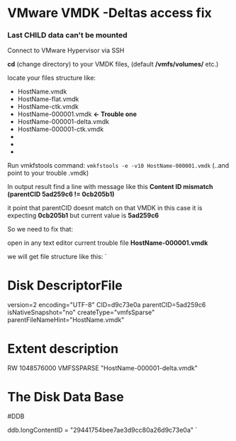 # VMware VMDK -Deltas access fix
### Last CHILD data can't be mounted

Connect to VMware Hypervisor via SSH

**cd** (change directory) to your VMDK files, (default **/vmfs/volumes/** etc.)

locate your files structure like:

* HostName.vmdk
* HostName-flat.vmdk
* HostName-ctk.vmdk
* HostName-000001.vmdk  **<- Trouble one**
* HostName-000001-delta.vmdk
* HostName-000001-ctk.vmdk
* 
* 
* 

Run vmkfstools command: `vmkfstools -e -v10 HostName-000001.vmdk` (..and point to your trouble .vmdk)

In output result find a line with message like this **Content ID mismatch (parentCID 5ad259c6 != 0cb205b1)**

it point that parentCID doesnt match on that VMDK in this case it is expecting **0cb205b1** but current value is **5ad259c6**

So we need to fix that:

open in any text editor current trouble file **HostName-000001.vmdk** 

we will get file structure like this:
`
# Disk DescriptorFile
version=2
encoding="UTF-8"
CID=d9c73e0a
parentCID=5ad259c6
isNativeSnapshot="no"
createType="vmfsSparse"
parentFileNameHint="HostName.vmdk"
# Extent description
RW 1048576000 VMFSSPARSE "HostName-000001-delta.vmdk"

# The Disk Data Base 
#DDB

ddb.longContentID = "29441754bee7ae3d9cc80a26d9c73e0a"
`

